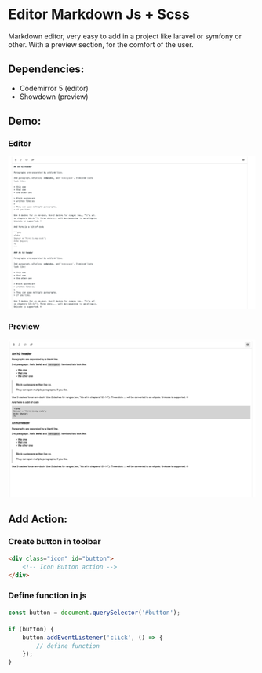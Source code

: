 # Editor Markdown Js + Scss
Markdown editor, very easy to add in a project like laravel or symfony or other. With a preview section,
for the comfort of the user.

## Dependencies:

- Codemirror 5 (editor)
- Showdown (preview)

## Demo:

### Editor

[![Edior](img/editor.png)](https://github.com/TheoMeunier/markdown-editor-js/blob/master/img/editor.png)

### Preview
[![Parser](img/preview.png)](https://github.com/TheoMeunier/markdown-editor-js/blob/master/img/preview.png)

## Add Action:
### Create button in toolbar
```html
<div class="icon" id="button">
    <!-- Icon Button action -->
</div>
```

### Define function in js
```js
const button = document.querySelector('#button');

if (button) {
    button.addEventListener('click', () => {
        // define function
    });
}
```
